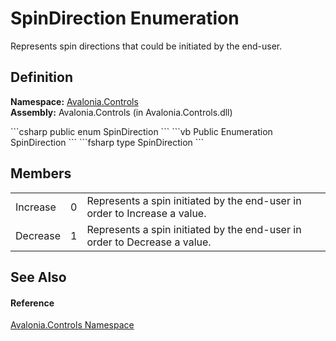 # SpinDirection Enumeration


Represents spin directions that could be initiated by the end-user.



## Definition
**Namespace:** <a href="N_Avalonia_Controls">Avalonia.Controls</a>  
**Assembly:** Avalonia.Controls (in Avalonia.Controls.dll)

<Tabs groupId="api-code-preview">
<TabItem value="csharp" label="C#">
```csharp
public enum SpinDirection
```
</TabItem>
<TabItem value="vb" label="VB">
```vb
Public Enumeration SpinDirection
```
</TabItem>
<TabItem value="fsharp" label="F#">
```fsharp
type SpinDirection
```
</TabItem>
</Tabs>



## Members
<table>
<tr>
<td>Increase</td>
<td>0</td>
<td>Represents a spin initiated by the end-user in order to Increase a value.</td>
</tr>
<tr>
<td>Decrease</td>
<td>1</td>
<td>Represents a spin initiated by the end-user in order to Decrease a value.</td>
</tr>
</table>

## See Also


#### Reference
<a href="N_Avalonia_Controls">Avalonia.Controls Namespace</a>  

